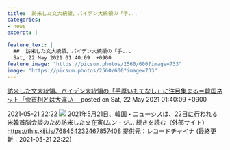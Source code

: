 ```yaml
---
title:  訪米した文大統領、バイデン大統領の「手...
categories:
- news
excerpt: |
  
feature_text: |
  ##  訪米した文大統領、バイデン大統領の「手...
  Sat, 22 May 2021 01:40:09  +0900
feature_image: "https://picsum.photos/2560/600?image=733"
image: "https://picsum.photos/2560/600?image=733"
---
```


[ 訪米した文大統領、バイデン大統領の「手厚いもてなし」に注目集まる＝韓国ネット「菅首相とは大違い」  ](https://rosie.5ch.net/test/read.cgi/editorialplus/1621615209/)
posted on Sat, 22 May 2021 01:40:09  +0900

<!--more-->

2021-05-21 22:22 ![](https://contents.oricon.co.jp/upimg/article/3/1521/1521952/detail/img400/8b0778fab9dfaee7ab81d94007d023fe31911251f7129965fd1309df9076565d.jpg) 2021年5月21日、韓国・ニューシスは、22日に行われる米韓首脳会談のため訪米した文在寅(ムン・ジ... 続きを読む（外部サイト） https://this.kiji.is/768464232467857408 提供元：レコードチャイナ (最終更新：2021-05-21 22:22)
